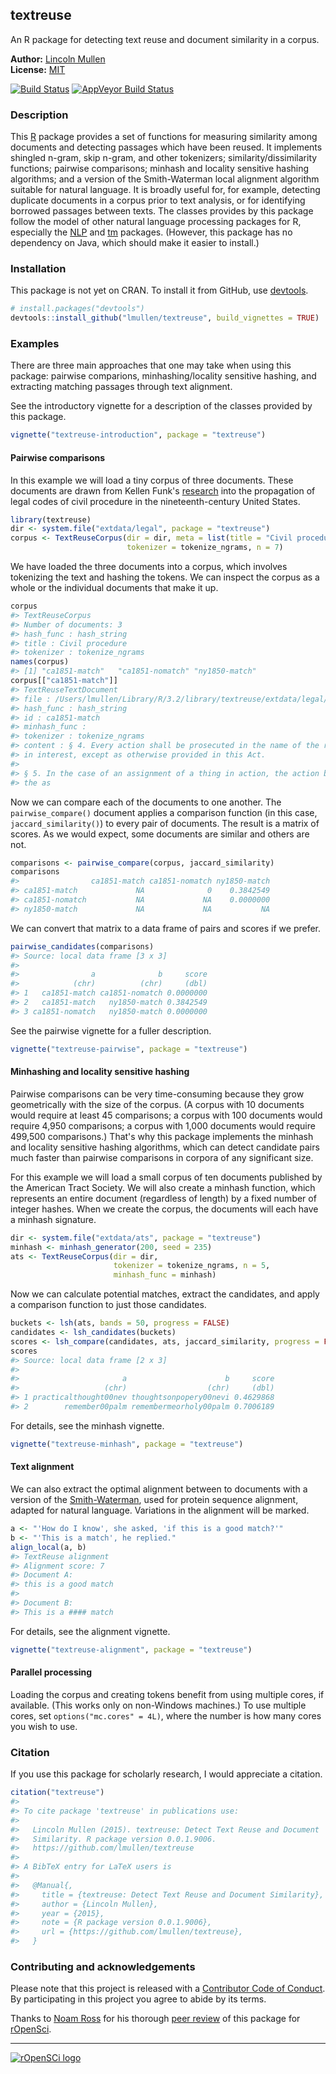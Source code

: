 <!-- README.md is generated from README.Rmd. Please edit that file -->
textreuse
---------

An R package for detecting text reuse and document similarity in a corpus.

**Author:** [Lincoln Mullen](http://lincolnmullen.com)<br> **License:** [MIT](http://opensource.org/licenses/MIT)<br>

[![Build Status](https://travis-ci.org/lmullen/textreuse.svg?branch=master)](https://travis-ci.org/lmullen/textreuse) [![AppVeyor Build Status](https://ci.appveyor.com/api/projects/status/github/lmullen/textreuse?branch=master)](https://ci.appveyor.com/project/lmullen/textreuse)

### Description

This [R](https://www.r-project.org/) package provides a set of functions for measuring similarity among documents and detecting passages which have been reused. It implements shingled n-gram, skip n-gram, and other tokenizers; similarity/dissimilarity functions; pairwise comparisons; minhash and locality sensitive hashing algorithms; and a version of the Smith-Waterman local alignment algorithm suitable for natural language. It is broadly useful for, for example, detecting duplicate documents in a corpus prior to text analysis, or for identifying borrowed passages between texts. The classes provides by this package follow the model of other natural language processing packages for R, especially the [NLP](https://cran.r-project.org/package=NLP) and [tm](https://cran.r-project.org/package=tm) packages. (However, this package has no dependency on Java, which should make it easier to install.)

### Installation

This package is not yet on CRAN. To install it from GitHub, use [devtools](https://github.com/hadley/devtools).

``` r
# install.packages("devtools")
devtools::install_github("lmullen/textreuse", build_vignettes = TRUE)
```

### Examples

There are three main approaches that one may take when using this package: pairwise comparions, minhashing/locality sensitive hashing, and extracting matching passages through text alignment.

See the introductory vignette for a description of the classes provided by this package.

``` r
vignette("textreuse-introduction", package = "textreuse")
```

#### Pairwise comparisons

In this example we will load a tiny corpus of three documents. These documents are drawn from Kellen Funk's [research](http://kellenfunk.org/field-code/) into the propagation of legal codes of civil procedure in the nineteenth-century United States.

``` r
library(textreuse)
dir <- system.file("extdata/legal", package = "textreuse")
corpus <- TextReuseCorpus(dir = dir, meta = list(title = "Civil procedure"),
                          tokenizer = tokenize_ngrams, n = 7)
```

We have loaded the three documents into a corpus, which involves tokenizing the text and hashing the tokens. We can inspect the corpus as a whole or the individual documents that make it up.

``` r
corpus
#> TextReuseCorpus
#> Number of documents: 3 
#> hash_func : hash_string 
#> title : Civil procedure 
#> tokenizer : tokenize_ngrams
names(corpus)
#> [1] "ca1851-match"   "ca1851-nomatch" "ny1850-match"
corpus[["ca1851-match"]]
#> TextReuseTextDocument
#> file : /Users/lmullen/Library/R/3.2/library/textreuse/extdata/legal/ca1851-match.txt 
#> hash_func : hash_string 
#> id : ca1851-match 
#> minhash_func : 
#> tokenizer : tokenize_ngrams 
#> content : § 4. Every action shall be prosecuted in the name of the real party
#> in interest, except as otherwise provided in this Act.
#> 
#> § 5. In the case of an assignment of a thing in action, the action by
#> the as
```

Now we can compare each of the documents to one another. The `pairwise_compare()` document applies a comparison function (in this case, `jaccard_similarity()`) to every pair of documents. The result is a matrix of scores. As we would expect, some documents are similar and others are not.

``` r
comparisons <- pairwise_compare(corpus, jaccard_similarity)
comparisons
#>                ca1851-match ca1851-nomatch ny1850-match
#> ca1851-match             NA              0    0.3842549
#> ca1851-nomatch           NA             NA    0.0000000
#> ny1850-match             NA             NA           NA
```

We can convert that matrix to a data frame of pairs and scores if we prefer.

``` r
pairwise_candidates(comparisons)
#> Source: local data frame [3 x 3]
#> 
#>                a              b     score
#>            (chr)          (chr)     (dbl)
#> 1   ca1851-match ca1851-nomatch 0.0000000
#> 2   ca1851-match   ny1850-match 0.3842549
#> 3 ca1851-nomatch   ny1850-match 0.0000000
```

See the pairwise vignette for a fuller description.

``` r
vignette("textreuse-pairwise", package = "textreuse")
```

#### Minhashing and locality sensitive hashing

Pairwise comparisons can be very time-consuming because they grow geometrically with the size of the corpus. (A corpus with 10 documents would require at least 45 comparisons; a corpus with 100 documents would require 4,950 comparisons; a corpus with 1,000 documents would require 499,500 comparisons.) That's why this package implements the minhash and locality sensitive hashing algorithms, which can detect candidate pairs much faster than pairwise comparisons in corpora of any significant size.

For this example we will load a small corpus of ten documents published by the American Tract Society. We will also create a minhash function, which represents an entire document (regardless of length) by a fixed number of integer hashes. When we create the corpus, the documents will each have a minhash signature.

``` r
dir <- system.file("extdata/ats", package = "textreuse")
minhash <- minhash_generator(200, seed = 235)
ats <- TextReuseCorpus(dir = dir,
                       tokenizer = tokenize_ngrams, n = 5,
                       minhash_func = minhash)
```

Now we can calculate potential matches, extract the candidates, and apply a comparison function to just those candidates.

``` r
buckets <- lsh(ats, bands = 50, progress = FALSE)
candidates <- lsh_candidates(buckets)
scores <- lsh_compare(candidates, ats, jaccard_similarity, progress = FALSE)
scores
#> Source: local data frame [2 x 3]
#> 
#>                       a                      b     score
#>                   (chr)                  (chr)     (dbl)
#> 1 practicalthought00nev thoughtsonpopery00nevi 0.4629868
#> 2        remember00palm remembermeorholy00palm 0.7006189
```

For details, see the minhash vignette.

``` r
vignette("textreuse-minhash", package = "textreuse")
```

#### Text alignment

We can also extract the optimal alignment between to documents with a version of the [Smith-Waterman](https://en.wikipedia.org/wiki/Smith-Waterman_algorithm), used for protein sequence alignment, adapted for natural language. Variations in the alignment will be marked.

``` r
a <- "'How do I know', she asked, 'if this is a good match?'"
b <- "'This is a match', he replied."
align_local(a, b)
#> TextReuse alignment
#> Alignment score: 7 
#> Document A:
#> this is a good match
#> 
#> Document B:
#> This is a #### match
```

For details, see the alignment vignette.

``` r
vignette("textreuse-alignment", package = "textreuse")
```

#### Parallel processing

Loading the corpus and creating tokens benefit from using multiple cores, if available. (This works only on non-Windows machines.) To use multiple cores, set `options("mc.cores" = 4L)`, where the number is how many cores you wish to use.

### Citation

If you use this package for scholarly research, I would appreciate a citation.

``` r
citation("textreuse")
#> 
#> To cite package 'textreuse' in publications use:
#> 
#>   Lincoln Mullen (2015). textreuse: Detect Text Reuse and Document
#>   Similarity. R package version 0.0.1.9006.
#>   https://github.com/lmullen/textreuse
#> 
#> A BibTeX entry for LaTeX users is
#> 
#>   @Manual{,
#>     title = {textreuse: Detect Text Reuse and Document Similarity},
#>     author = {Lincoln Mullen},
#>     year = {2015},
#>     note = {R package version 0.0.1.9006},
#>     url = {https://github.com/lmullen/textreuse},
#>   }
```

### Contributing and acknowledgements

Please note that this project is released with a [Contributor Code of Conduct](CONDUCT.md). By participating in this project you agree to abide by its terms.

Thanks to [Noam Ross](http://www.noamross.net/) for his thorough [peer review](https://github.com/ropensci/onboarding/issues/20) of this package for [rOpenSci](https://ropensci.org/).

------------------------------------------------------------------------

[![rOpenSCi logo](http://ropensci.org/public_images/github_footer.png)](http://ropensci.org)
